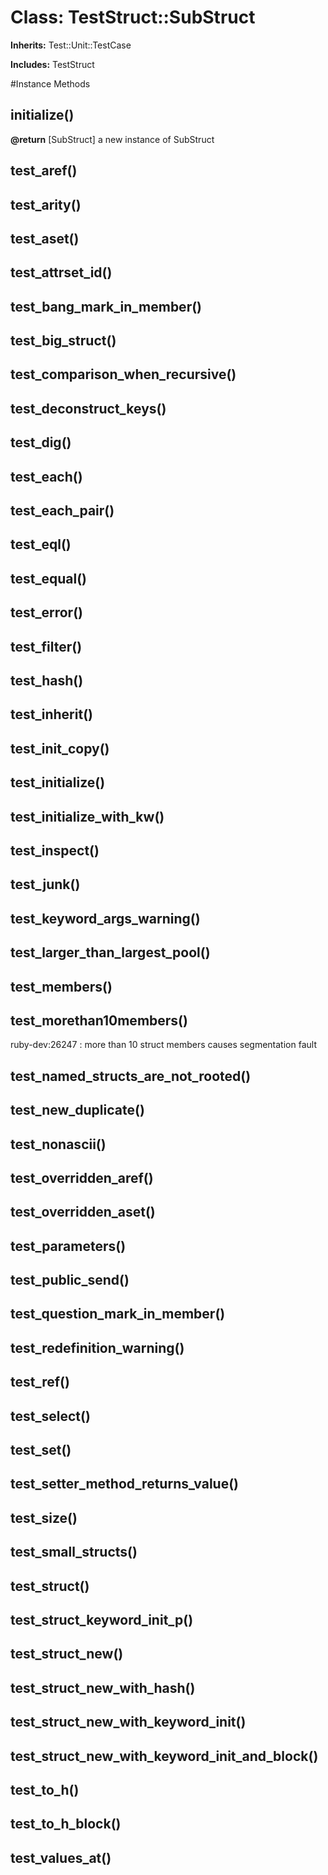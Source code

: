 # Class: TestStruct::SubStruct
**Inherits:** Test::Unit::TestCase
    
**Includes:** TestStruct
  




#Instance Methods
## initialize() [](#method-i-initialize)

**@return** [SubStruct] a new instance of SubStruct

## test_aref() [](#method-i-test_aref)

## test_arity() [](#method-i-test_arity)

## test_aset() [](#method-i-test_aset)

## test_attrset_id() [](#method-i-test_attrset_id)

## test_bang_mark_in_member() [](#method-i-test_bang_mark_in_member)

## test_big_struct() [](#method-i-test_big_struct)

## test_comparison_when_recursive() [](#method-i-test_comparison_when_recursive)

## test_deconstruct_keys() [](#method-i-test_deconstruct_keys)

## test_dig() [](#method-i-test_dig)

## test_each() [](#method-i-test_each)

## test_each_pair() [](#method-i-test_each_pair)

## test_eql() [](#method-i-test_eql)

## test_equal() [](#method-i-test_equal)

## test_error() [](#method-i-test_error)

## test_filter() [](#method-i-test_filter)

## test_hash() [](#method-i-test_hash)

## test_inherit() [](#method-i-test_inherit)

## test_init_copy() [](#method-i-test_init_copy)

## test_initialize() [](#method-i-test_initialize)

## test_initialize_with_kw() [](#method-i-test_initialize_with_kw)

## test_inspect() [](#method-i-test_inspect)

## test_junk() [](#method-i-test_junk)

## test_keyword_args_warning() [](#method-i-test_keyword_args_warning)

## test_larger_than_largest_pool() [](#method-i-test_larger_than_largest_pool)

## test_members() [](#method-i-test_members)

## test_morethan10members() [](#method-i-test_morethan10members)
ruby-dev:26247
:   more than 10 struct members causes segmentation fault


## test_named_structs_are_not_rooted() [](#method-i-test_named_structs_are_not_rooted)

## test_new_duplicate() [](#method-i-test_new_duplicate)

## test_nonascii() [](#method-i-test_nonascii)

## test_overridden_aref() [](#method-i-test_overridden_aref)

## test_overridden_aset() [](#method-i-test_overridden_aset)

## test_parameters() [](#method-i-test_parameters)

## test_public_send() [](#method-i-test_public_send)

## test_question_mark_in_member() [](#method-i-test_question_mark_in_member)

## test_redefinition_warning() [](#method-i-test_redefinition_warning)

## test_ref() [](#method-i-test_ref)

## test_select() [](#method-i-test_select)

## test_set() [](#method-i-test_set)

## test_setter_method_returns_value() [](#method-i-test_setter_method_returns_value)

## test_size() [](#method-i-test_size)

## test_small_structs() [](#method-i-test_small_structs)

## test_struct() [](#method-i-test_struct)

## test_struct_keyword_init_p() [](#method-i-test_struct_keyword_init_p)

## test_struct_new() [](#method-i-test_struct_new)

## test_struct_new_with_hash() [](#method-i-test_struct_new_with_hash)

## test_struct_new_with_keyword_init() [](#method-i-test_struct_new_with_keyword_init)

## test_struct_new_with_keyword_init_and_block() [](#method-i-test_struct_new_with_keyword_init_and_block)

## test_to_h() [](#method-i-test_to_h)

## test_to_h_block() [](#method-i-test_to_h_block)

## test_values_at() [](#method-i-test_values_at)

